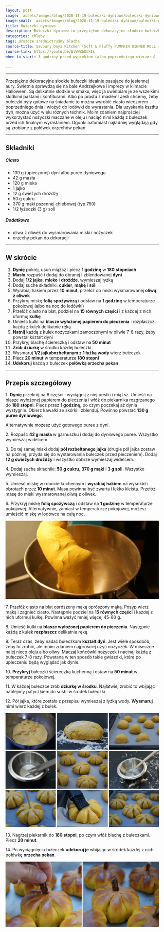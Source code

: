 ```yaml
---
layout: post
image:  assets/images/blog/2020-11-19-buleczki-dyniowe/buleczki-dyniowe.jpg
image-small:  assets/images/blog/2020-11-19-buleczki-dyniowe/buleczki-dyniowe-small.jpg
title: Bułeczki dyniowe
description: Bułeczki dyniowe to przepiękne dekoracyjne słodkie bułeczki, które idealnie pasują do jesiennej aury. Idealne na Halloween i bale Andrzejkowe!
categories: chleby
tags: drozdze sredniotrudny blacha
source-title: Savoury Days Kitchen (Soft & Fluffy PUMPKIN DINNER ROLL recipe)
source-link: https://youtu.be/WlVWZbOUXIs
when-to-start: 3 godziny przed wypiekiem (albo poprzedniego wieczoru)

---
```


-----

Przepiękne dekoracyjne słodkie bułeczki idealnie pasujące do jesiennej aury. Świetnie sprawdzą się na bale Andrzejkowe i imprezy w klimacie Halloween. Są delikatnie słodkie w smaku, więc ja uwielbiam je ze wszelkimi słodkimi pastami i konfiturami. Albo po prostu z masłem! Jeśli chcemy, żeby bułeczki były gotowe na śniadanie to można wyrobić ciasto wieczorem poprzedniego dnia i włożyć do lodówki do wyrastania. Dla uzyskania ksztłtu dyń, można użyć wielu różnych technik. Moim zdaniem najprościej wykorzystać nożyczki maczane w oleju i naciąć nimi każdą z bułeczek przed ich finalnym wyrastaniem. Ogonki natomiast najładniej wyglądają gdy są zrobione z połówek orzechów pekan. 

-----

## Składniki

##### Ciasto

* 130 g (upieczonej) dyni albo puree dyniowego
* 42 g masła
* 120 g mleka
* 1 jajko
* 12 g świeżych drożdży
* 50 g cukru
* 370 g mąki pszennej chlebowej (typ 750)
* 1/2 łyżeczki (3 g) soli

##### Dodatkowo

* oliwa z oliwek do wysmarowania miski i nożyczek
* orzechy pekan do dekoracji

-----

## W skrócie

1. **Dynię** pokrój, usuń miąższ i piecz **1 godzinę** w **180 stopniach**
2. **Masło** rozpuść i dodaj do obranej i zblendowanej **dyni**
3. Dodaj **1/2 jajka**, **mleko** i **drożdże**, wymieszaj łyżką
4. Dodaj suche składniki: **cukier**, **mąkę** i **sól**
5. Wyrabiaj hakiem przez **10 minut**, przełóż do miski wysmarowanej **oliwą z oliwek**
6. Przykryj miskę **folią spożywczą** i odstaw na **1 godzinę** w temperaturze pokojowej (albo na noc do lodówki)
7. Przełóż ciasto na blat, podziel na **15 równych części** i z każdej z nich uformuj **kulkę**
8. Umieść kulki na **blasze wyłożonej papierem do pieczenia** i rozpłaszcz każdą z kulek delikatnie ręką
9. **Natnij** każdą z kulek nożyczkami zamoczonymi w oliwie 7-8 razy, żeby powstał kształt dyni
10. Przykryj blachę ściereczką i odstaw na **50 minut**
11. **Zrób dziurkę** w środku każdej bułeczki
12. Wysmaruj **1/2 jajkabozbełtanym z 1 łyżką wody** wierz bułeczek
13. Piecz **20 minut** w temperaturze **180 stopni**
14. **Udekoruj** każdą z bułeczek **połówką orzecha pekan**

-----

## Przepis szczegółowy

1\. **Dynię** przekrój na 8 części i wyciągnij z niej pestki i miąższ. Umieść na blasze wyłożonej papierem do pieczenia i włóż do piekarnika rozgrzanego do **180 stopni**. Piecz przez **1 godzinę**, po czym poczekaj aż dynia wystygnie. Obierz kawałki ze skórki i zblenduj. Powinno powstać **130 g puree dyniowego**.

Alternatywnie możesz użyć gotowego puree z dyni.

2\. Rozpuść **42 g masła** w garnuszku i dodaj do dyniowego puree. Wszystko wymieszaj widelcem.

3\. Do tej samej miski dodaj **pół rozbełtanego jajka** (drugie pół jajka zostaw na później, przyda się do wystarowania bułeczek przed pieczeniem). Dodaj **12 g świeżych drożdży** i wszystko dobrze wymieszaj widelcem.

4\. Dodaj suche składniki: **50 g cukru**, **370 g mąki** i **3 g soli**. Wszystko wymieszaj.

5\. Umieść miskę w robocie kuchennym i **wyrabiaj hakiem** na wysokich obrotach przez **10 minut**. Masa powinna być zwarta i lekko kleista. Przełóż masę do miski wysmarowanej oliwą z oliwek.

6\. Przykryj miskę **folią spożywczą** i odstaw na **1 godzinę** w temperaturze pokojowej. Alternatywnie, zamiast w temperaturze pokojowej, możesz umieścić miskę w lodówce na całą noc.

![Bułeczki dyniowe - mieszanie](/assets/images/blog/2020-11-19-buleczki-dyniowe/buleczki-dyniowe-mieszanie.jpg)

7\. Przełóż ciasto na blat oprószony mąką oprószony mąką. Posyp wierz mąką i zagnieć ciasto. Następnie podziel na **15 równych części** i każdej z nich uformuj kulkę. Powinna ważyć mniej więcej 45-60 g.

8\. Umieść kulki na **blasze wyłożonej papierem do pieczenia**. Następnie każdą z kulek **rozpłaszcz** delikatnie ręką.

9\. Teraz czas, żeby nadać bułeczkom **kształt dyń**. Jest wiele sposobób, żeby to zrobić, ale moim zdaniem najprościej użyć nożyczek. W miseczce nalej nieco oleju albo oliwy. Maczaj końcówki nożyczek i nacinaj każdą z bułeczek 7-8 razy. Powstaną w ten sposób takie gwiazdki, które po upieczeniu będą wyglądać jak dynie.

10\. **Przykryj** bułeczki ściereczką kuchenną i ostaw na **50 minut** w temperaturze pokojowej.

11\. W każdej bułeczce zrób **dziurkę w środku**. Najłatwiej zrobić to wbijając naolejony patyczkiem do sushi w środek bułeczki.

12\. Pół jajka, które zostało z przepisu wymieszaj z łyżką wody. **Wysmaruj** nimi wierz każdej z bułek.

![Bułeczki dyniowe - przygotowanie](/assets/images/blog/2020-11-19-buleczki-dyniowe/buleczki-dyniowe-przygotowanie.jpg)

13\. Nagrzej piekarnik do **180 stopni**, po czym włóż blachę z bułeczkami. Piecz **20 minut**.

14\. Po wyciągnięciu bułeczek **udekoruj je** wbijając w środek każdej z nich połówkę **orzecha pekan**.

![Bułeczki dyniowe - dekoracja](/assets/images/blog/2020-11-19-buleczki-dyniowe/buleczki-dyniowe-dekoracja.jpg)